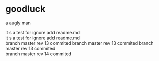 goodluck
========

a augly man

it s a test for ignore add readme.md <br>
it s a test for ignore add readme.md <br>
branch master rev 13 commited 
branch master rev 13 commited 
branch master rev 13 commited
 <br>
branch master rev 14 commited 
 
